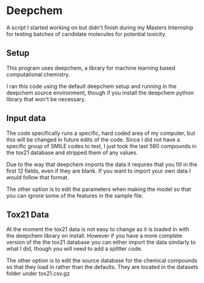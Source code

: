 # Deepchem
A script I started working on but didn't finish during my Masters Internship for testing batches of candidate molecules for potential toxicity.

## Setup
This program uses deepchem, a library for machine learning based computational chemistry.

I ran this code using the default deepchem setup and running in the deepchem source environment, though if you install the deepchem python library that won't be necessary.

## Input data
The code specifically runs a specific, hard coded area of my computer, but this will be changed in future edits of the code. Since I did not have a specific group of SMILE codes to test, I just took the last 580 compounds in the tox21 database and stripped them of any values.

Due to the way that deepchem imports the data it requires that you fill in the first 12 fields, even if they are blank. If you want to import your own data I would follow that format.

The other option is to edit the parameters when making the model so that you can ignore some of the features in the sample file.

## Tox21 Data
At the moment the tox21 data is not easy to change as it is loaded in with the deepchem library on install. However if you have a more complete version of the the tox21 database you can either import the data similarly to what I did, though you will need to add a splitter code.

The other option is to edit the source database for the chemical compounds so that they load in rather than the defaults. They are located in the datasets folder under tox21.csv.gz
